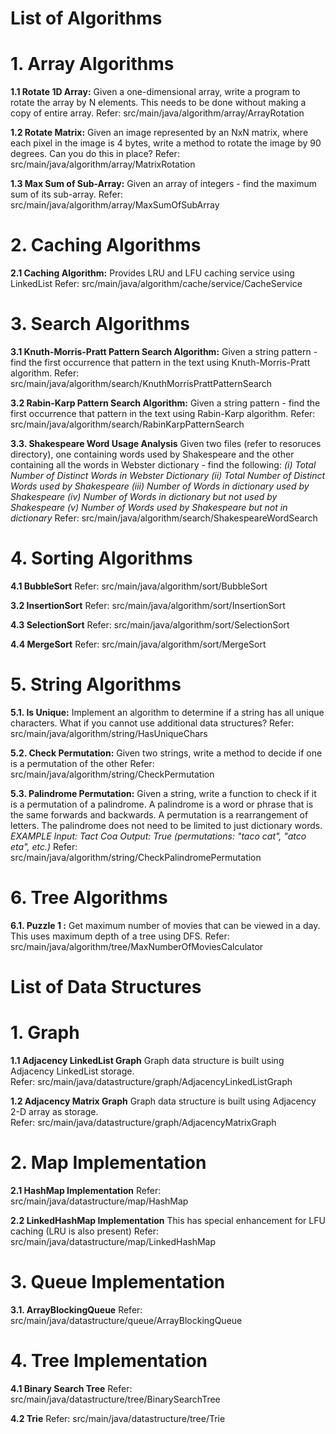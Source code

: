 # List of Algorithms

# 1. Array Algorithms

**1.1 Rotate 1D Array:** Given a one-dimensional array, write a program to rotate the array by N elements. This needs to be done without making a copy of entire array.
Refer: src/main/java/algorithm/array/ArrayRotation

**1.2 Rotate Matrix:** Given an image represented by an NxN matrix, where each pixel in the image is 4 bytes, write a method to rotate the image by 90 degrees. Can you do this in place?
Refer: src/main/java/algorithm/array/MatrixRotation

**1.3 Max Sum of Sub-Array:** Given an array of integers - find the maximum sum of its sub-array.
Refer: src/main/java/algorithm/array/MaxSumOfSubArray


# 2. Caching Algorithms

**2.1 Caching Algorithm:** Provides LRU and LFU caching service using LinkedList 
Refer: src/main/java/algorithm/cache/service/CacheService


# 3. Search Algorithms

**3.1 Knuth-Morris-Pratt Pattern Search Algorithm:** Given a string pattern - find the first occurrence that pattern in the text using Knuth-Morris-Pratt algorithm.
Refer: src/main/java/algorithm/search/KnuthMorrisPrattPatternSearch 

**3.2 Rabin-Karp Pattern Search Algorithm:** Given a string pattern - find the first occurrence that pattern in the text using Rabin-Karp algorithm.
Refer: src/main/java/algorithm/search/RabinKarpPatternSearch

**3.3. Shakespeare Word Usage Analysis** Given two files (refer to resoruces directory), one containing words used by Shakespeare and the other containing all the words in Webster dictionary - find the following:
 _(i) Total Number of Distinct Words in Webster Dictionary
 (ii) Total Number of Distinct Words used by Shakespeare
 (iii) Number of Words in dictionary used by Shakespeare
 (iv) Number of Words in dictionary but not used by Shakespeare
 (v) Number of Words used by Shakespeare but not in dictionary_
 Refer: src/main/java/algorithm/search/ShakespeareWordSearch


# 4. Sorting Algorithms
 
**4.1 BubbleSort**
Refer: src/main/java/algorithm/sort/BubbleSort
 
**3.2 InsertionSort**
Refer: src/main/java/algorithm/sort/InsertionSort
 
**4.3 SelectionSort**
Refer: src/main/java/algorithm/sort/SelectionSort
 
**4.4 MergeSort**
Refer: src/main/java/algorithm/sort/MergeSort


# 5. String Algorithms

**5.1. Is Unique:** Implement an algorithm to determine if a string has all unique characters. What if you cannot use additional data structures?
Refer: src/main/java/algorithm/string/HasUniqueChars

**5.2. Check Permutation:** Given two strings, write a method to decide if one is a permutation of the other
Refer: src/main/java/algorithm/string/CheckPermutation

**5.3. Palindrome Permutation:** Given a string, write a function to check if it is a permutation of a palindrome. A palindrome is a word or phrase that is the same forwards and backwards. A permutation
is a rearrangement of letters. The palindrome does not need to be limited to just dictionary words.
_EXAMPLE
Input: Tact Coa
Output: True (permutations: "taco cat", "atco eta", etc.)_
Refer: src/main/java/algorithm/string/CheckPalindromePermutation


# 6. Tree Algorithms 

**6.1. Puzzle 1 :** Get maximum number of movies that can be viewed in a day. This uses maximum depth of a tree using DFS. 
Refer: src/main/java/algorithm/tree/MaxNumberOfMoviesCalculator
 
 
# List of Data Structures
 
# 1. Graph

**1.1 Adjacency LinkedList Graph**
Graph data structure is built using Adjacency LinkedList storage.   
Refer: src/main/java/datastructure/graph/AdjacencyLinkedListGraph

**1.2 Adjacency Matrix Graph**
Graph data structure is built using Adjacency 2-D array as storage.   
Refer: src/main/java/datastructure/graph/AdjacencyMatrixGraph


# 2. Map Implementation 
 
**2.1 HashMap Implementation**
Refer: src/main/java/datastructure/map/HashMap
 
**2.2 LinkedHashMap Implementation**
This has special enhancement for LFU caching (LRU is also present)
Refer: src/main/java/datastructure/map/LinkedHashMap


# 3. Queue Implementation

**3.1. ArrayBlockingQueue** Refer: src/main/java/datastructure/queue/ArrayBlockingQueue


# 4. Tree Implementation

**4.1 Binary Search Tree** Refer: src/main/java/datastructure/tree/BinarySearchTree

**4.2 Trie** Refer: src/main/java/datastructure/tree/Trie
